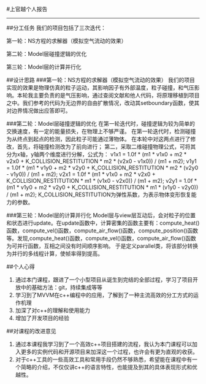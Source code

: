 #上官越个人报告
***
##分工任务
我们的项目包括了三次迭代：

第一轮：NS方程的求解器（模拟空气流动的效果）

第二轮：Model层碰撞逻辑的优化

第三轮：Model层的计算并行化 

##设计思路
###第一轮：NS方程的求解器（模拟空气流动的效果）
	我们的项目实现的效果是物理仿真的粒子运动，其影响因子有外部温度，粒子碰撞，和气压影响。本轮我主要负责的是气压影响，通过查阅文献和他人代码，将原理移植到项目之中。我们参考的代码为无边界的自由扩散情况，改动其setboundary函数，使其对边界情况做出应答即可。

###第二轮：Model层碰撞逻辑的优化
  在第一轮迭代时，碰撞逻辑为较为简单的交换速度，有一定的能量损失，在物理上不够严谨。
  在第一轮迭代时，检测碰撞为从终点到起点的检测，因此粒子可能通过薄物体。
  在本轮中对这两点进行了修改，首先，将碰撞检测改为了前向进行；
  第二，采取二维碰撞物理公式，可将其分为x轴，y轴两个维度进行分解，公式为：
    v1x1 = 1.0f * (m1 * v1x0 + m2 * v2x0 + K_COLLISION_RESTITUTION * m2 * (v2x0 - v1x0)) / (m1 + m2);
    v1y1 = 1.0f * (m1 * v1y0 + m2 * v2y0 + K_COLLISION_RESTITUTION * m2 * (v2y0 - v1y0)) / (m1 + m2);
    v2x1 = 1.0f * (m1 * v1x0 + m2 * v2x0 + K_COLLISION_RESTITUTION * m1 * (v1x0 - v2x0)) / (m1 + m2);
    v2y1 = 1.0f * (m1 * v1y0 + m2 * v2y0 + K_COLLISION_RESTITUTION * m1 * (v1y0 - v2y0)) / (m1 + m2);
  K_COLLISION_RESTITUTION为弹性系数，为表示物体变形恢复能力的参数。

###第三轮：Model层的计算并行化
	Model层与view层互动后，会对粒子的位置和状态进行update。在update函数中，计算密集的函数主要有：compute_heat()函数，compute_vel()函数，compute_air_flow()函数，compute_position()函数等。发现,compute_heat()函数，compute_vel()函数，compute_air_flow()函数为可并行函数，互相之间没有时间顺序影响。
	于是定义parallel类，将该部分转换为并行的多线程计算，使帧率得到提高。

##个人心得
1.	通过本门课程，跟进了一个小型项目从诞生到完结的全部过程，学习了项目开放中的基础方法：git，持续集成等等
2.	学习到了MVVM在c++编程中的应用，了解到了一种主流高效的分工方式的运作机理
3.	加深了对c++的理解和使用能力
4.	增加了开发项目的经验

##对课程的改进意见
1.	通过本课程我学习到了一个高效c++项目搭建的流程，我认为本门课程可以加入更多的实例代码和开源项目来加深这一个过程，也许会有更为直观的收获。
2. 对于c++工具的一些高效工具和常用手段仍然不够熟悉，希望能在课程中有一个简略的介绍，不仅仅讲c++的语言特性，也能提及到其的具体表现形式和优越性。
